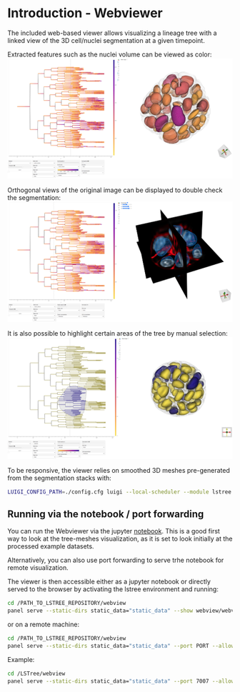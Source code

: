 
# Introduction - Webviewer

The included web-based viewer allows visualizing a lineage tree with a linked view of the 3D cell/nuclei segmentation at a given timepoint.  

Extracted features such as the nuclei volume can be viewed as color:  
<img src="../docs/viewer_volume.png" width="1000"/><br>

Orthogonal views of the original image can be displayed to double check the segmentation:  
<img src="../docs/viewer_stack.png" width="1000"/><br>

It is also possible to highlight certain areas of the tree by manual selection:  
<img src="../docs/viewer_selection.png" width="1000"/><br>

To be responsive, the viewer relies on smoothed 3D meshes pre-generated from the segmentation stacks with:
```bash
LUIGI_CONFIG_PATH=./config.cfg luigi --local-scheduler --module lstree ViewerTask
```

## Running via the notebook / port forwarding
You can run the Webviewer via the jupyter [notebook](webview.ipynb). This is a good first way to look at the tree-meshes visualization, as it is set to look initially at the processed example datasets.

Alternatively, you can also use port forwarding to serve trhe notebook for remote visualization.

The viewer is then accessible either as a jupyter notebook  or directly served to the browser by activating the lstree environment and running:

```bash
cd /PATH_TO_LSTREE_REPOSITORY/webview
panel serve --static-dirs static_data="static_data" --show webview/webview.ipynb --args --basedir PATH_TO_PROCESSED_DATA
```

or on a remote machine:

```bash
cd /PATH_TO_LSTREE_REPOSITORY/webview
panel serve --static-dirs static_data="static_data" --port PORT --allow-websocket-origin=WORKSTATION:PORT webview.ipynb  --args --basedir PATH_TO_PROCESSED_DATA
```

Example:

```bash
cd /LSTree/webview
panel serve --static-dirs static_data="static_data" --port 7007 --allow-websocket-origin=workstation1:7007 webview.ipynb  --args --basedir /LSTree/data
```

